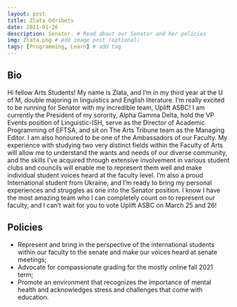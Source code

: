```yaml
---
layout: post
title: Zlata Odribets
date: 2021-01-26
description: Senator. # Read about our Senator and her policies
img: Zlata.png # Add image post (optional)
tags: [Programming, Learn] # add tag
---
```

## Bio

Hi fellow Arts Students! My name is Zlata, and I’m in my third year at the U of M, double majoring in linguistics and English literature. I’m really excited to be running for Senator with my incredible team, Uplift ASBC! I am currently the President of my sorority, Alpha Gamma Delta, hold the VP Events position of Linguistic-ISH, serve as the Director of Academic Programming of EFTSA, and sit on The Arts Tribune team as the Managing Editor. I am also honoured to be one of the Ambassadors of our Faculty. My experience with studying two very distinct fields within the Faculty of Arts will allow me to understand the wants and needs of our diverse community, and the skills I’ve acquired through extensive involvement in various student clubs and councils will enable me to represent them well and make individual student voices heard at the faculty level. I’m also a proud International student from Ukraine, and I’m ready to bring my personal experiences and struggles as one into the Senator position. I know I have the most amazing team who I can completely count on to represent our faculty, and I can’t wait for you to vote Uplift ASBC on March 25 and 26!

## Policies

- Represent and bring in the perspective of the international students  within our faculty to the senate and make our voices heard at senate meetings;
- Advocate for compassionate grading for the mostly online fall 2021 term;
- Promote an environment that recognizes the importance of mental health and acknowledges stress and challenges that come with education.







